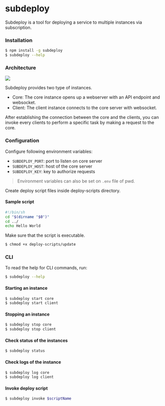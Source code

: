 # subdeploy

Subdeploy is a tool for deploying a service to multiple instances via subscription.

### Installation

```bash
$ npm install -g subdeploy
$ subdeploy --help
```

### Architecture

![](https://i.imgur.com/Fh3GQQa.png)

Subdeploy provides two type of instances.

- Core: The core instance opens up a webserver with an API endpoint and websocket.
- Client: The client instance connects to the core server with websocket.

After establishing the connection between the core and the clients, you can invoke every clients to perform a specific task by making a request to the core.

### Configuration

Configure following environment variables:

- `SUBDEPLOY_PORT`: port to listen on core server
- `SUBDEPLOY_HOST`: host of the core server
- `SUBDEPLOY_KEY`: key to authorize requests

> Environment variables can also be set on `.env` file of pwd.

Create deploy script files inside deploy-scripts directory.

#### Sample script

```bash
#!/bin/sh
cd "$(dirname "$0")"
cd ../
echo Hello World
```

Make sure that the script is executable.

```bash
$ chmod +x deploy-scripts/update
```

### CLI

To read the help for CLI commands, run:

```bash
$ subdeploy --help
```

#### Starting an instance

```bash
$ subdeploy start core
$ subdeploy start client
```

#### Stopping an instance

```bash
$ subdeploy stop core
$ subdeploy stop client
```

#### Check status of the instances

```bash
$ subdeploy status
```

#### Check logs of the instance

```bash
$ subdeploy log core
$ subdeploy log client
```

#### Invoke deploy script

```bash
$ subdeploy invoke $scriptName
```
